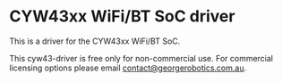 CYW43xx WiFi/BT SoC driver
==========================

This is a driver for the CYW43xx WiFi/BT SoC.

This cyw43-driver is free only for non-commercial use.  For commercial licensing
options please email contact@georgerobotics.com.au.
